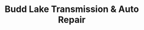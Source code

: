 ---
title: "Budd Lake Transmission & Auto Repair"
url: /budd-lake/budd-lake-transmission-und-auto-repair/
shop: Autowerkstatt
---